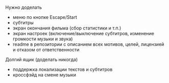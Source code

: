 Нужно доделать

* меню по кнопке Escape/Start
* субтитры
* экран окончания фильма (сбор статистики и т.п.)
* экран настроек (включение/выключение субтитров, изменение громкости музыки и звука)
* readme в репозитории с описанием всех мотивов, целей, лицензией и отказом от ответственности

Долгий ящик (доделать никогда)

* поддержка локализации текстов и субтитров
* кроссфэйд на смене музыки